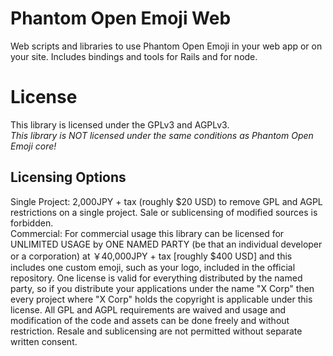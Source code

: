 Phantom Open Emoji Web
======================
Web scripts and libraries to use Phantom Open Emoji in your web app or on your site.
Includes bindings and tools for Rails and for node.

License
=======
This library is licensed under the GPLv3 and AGPLv3.  
*This library is NOT licensed under the same conditions as Phantom Open Emoji core!*
  
Licensing Options
-----------------
Single Project: 2,000JPY + tax (roughly $20 USD) to remove GPL and AGPL restrictions on a single project. Sale or sublicensing of modified sources is forbidden.  
Commercial: For commercial usage this library can be licensed for UNLIMITED USAGE by ONE NAMED PARTY (be that an individual developer or a corporation) at ￥40,000JPY + tax [roughly $400 USD] and this includes one custom emoji, such as your logo, included in the official repository. One license is valid for everything distributed by the named party, so if you distribute your applications under the name "X Corp" then every project where "X Corp" holds the copyright is applicable under this license. All GPL and AGPL requirements are waived and usage and modification of the code and assets can be done freely and without restriction. Resale and sublicensing are not permitted without separate written consent.
